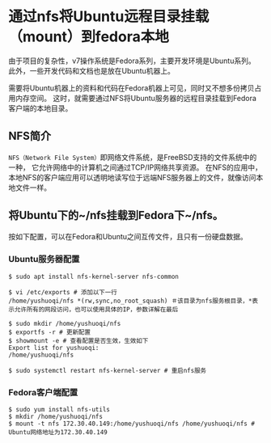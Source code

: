 # 通过nfs将Ubuntu远程目录挂载（mount）到fedora本地
由于项目的复杂性，v7操作系统是Fedora系列，主要开发环境是Ubuntu系列。
此外，一些开发代码和文档也是放在Ubuntu机器上。

需要将Ubuntu机器上的资料和代码在Fedora机器上可见，同时又不想多份拷贝占用内存空间。
这时，就需要通过NFS将Ubuntu服务器的远程目录挂载到Fedora客户端的本地目录。

## NFS简介
`NFS（Network File System）`即网络文件系统，是FreeBSD支持的文件系统中的一种，
它允许网络中的计算机之间通过TCP/IP网络共享资源。
在NFS的应用中，本地NFS的客户端应用可以透明地读写位于远端NFS服务器上的文件，就像访问本地文件一样。

## 将Ubuntu下的~/nfs挂载到Fedora下~/nfs。
按如下配置，可以在Fedora和Ubuntu之间互传文件，且只有一份硬盘数据。

### Ubuntu服务器配置
```shell
$ sudo apt install nfs-kernel-server nfs-common

$ vi /etc/exports # 添加以下一行
/home/yushuoqi/nfs *(rw,sync,no_root_squash) ＃该目录为nfs服务根目录，*表示允许所有的网段访问，也可以使用具体的IP，参数详解在最后

$ sudo mkdir /home/yushuoqi/nfs
$ exportfs -r # 更新配置
$ showmount -e # 查看配置是否生效，生效如下
Export list for yushuoqi:
/home/yushuoqi/nfs

$ sudo systemctl restart nfs-kernel-server # 重启nfs服务

```

### Fedora客户端配置
```shell
$ sudo yum install nfs-utils
$ mkdir /home/yushuoqi/nfs
$ mount -t nfs 172.30.40.149:/home/yushuoqi/nfs /home/yushuoqi/nfs # Ubuntu网络地址为172.30.40.149
```
